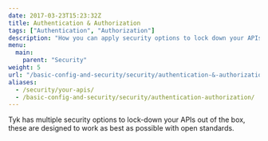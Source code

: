 ```yaml
---
date: 2017-03-23T15:23:32Z
title: Authentication & Authorization
tags: ["Authentication", "Authorization"]
description: "How you can apply security options to lock down your APIs with Tyk"
menu:
  main:
    parent: "Security"
weight: 5
url: "/basic-config-and-security/security/authentication-&-authorization"
aliases:
  - /security/your-apis/
  - /basic-config-and-security/security/authentication-authorization/
---
```


Tyk has multiple security options to lock-down your APIs out of the box, these are designed to work as best as possible with open standards.
